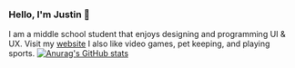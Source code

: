 ### Hello, I'm Justin 👋 

I am a middle school student that enjoys designing and programming UI & UX. Visit my [website](http://kjustin.com) I also like video games, pet keeping, and playing sports.
[![Anurag's GitHub stats](https://github-readme-stats.vercel.app/api?username=anuraghazra)](https://github.com/DevDesignJustin/github-readme-stats)
